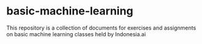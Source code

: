# basic-machine-learning
This repository is a collection of documents for exercises and assignments on basic machine learning classes held by Indonesia.ai
